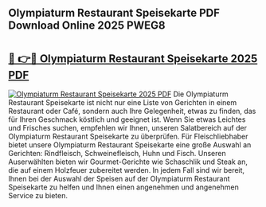 ## Olympiaturm Restaurant Speisekarte PDF Download Online 2025 PWEG8

# <h2><a href="http://gc9hrg.nevu.top/?p=Olympiaturm+Restaurant+Speisekarte">🔗 👉🔴 Olympiaturm Restaurant Speisekarte 2025 PDF</a></h2>

[![Olympiaturm Restaurant Speisekarte 2025 PDF](https://i.imgur.com/dBaPXMq.png)](http://gc9hrg.nevu.top/?p=Olympiaturm+Restaurant+Speisekarte)
Die Olympiaturm Restaurant Speisekarte ist nicht nur eine Liste von Gerichten in einem Restaurant oder Café, sondern auch Ihre Gelegenheit, etwas zu finden, das für Ihren Geschmack köstlich und geeignet ist. Wenn Sie etwas Leichtes und Frisches suchen, empfehlen wir Ihnen, unseren Salatbereich auf der Olympiaturm Restaurant Speisekarte zu überprüfen. Für Fleischliebhaber bietet unsere Olympiaturm Restaurant Speisekarte eine große Auswahl an Gerichten: Rindfleisch, Schweinefleisch, Huhn und Fisch. Unseren Auserwählten bieten wir Gourmet-Gerichte wie Schaschlik und Steak an, die auf einem Holzfeuer zubereitet werden. In jedem Fall sind wir bereit, Ihnen bei der Auswahl der Speisen auf der Olympiaturm Restaurant Speisekarte zu helfen und Ihnen einen angenehmen und angenehmen Service zu bieten.
